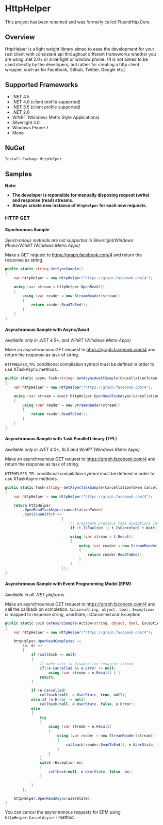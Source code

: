# HttpHelper

This project has been renamed and was formerly called FluentHttp.Core.

## Overview
HttpHelper is a light weight library aimed to ease the development for your rest client with
consistent api throughout different frameworks whether you are using .net 2.0+ or silverlight or
window phone. (It is not aimed to be used directly by the developers, but rather for creating 
a http client wrapper, such as for Facebook, Github, Twitter, Google etc.)

## Supported Frameworks

* .NET 4.5
* .NET 4.0 (client profile supported)
* .NET 3.5 (client profile supported)
* .NET 2.0
* WINRT (Windows Metro Style Applications)
* Silverlight 4.0
* Windows Phone 7
* Mono

## NuGet

```
Install-Package HttpHelper
```

## Samples

**Note:**

* **The developer is reponsible for manually disposing request (write) and response (read) streams.**
* **Always create new instance of `HttpHelper` for each new requests.**

### HTTP GET

#### Synchronous Sample

*Synchronous methods are not supported in Silverlight/Windows Phone/WinRT (Windows Metro Apps)*

Make a GET request to https://graph.facebook.com/4 and return the response as string.

```csharp
public static string GetSyncSample()
{
    var httpHelper = new HttpHelper("https://graph.facebook.com/4");

    using (var stream = httpHelper.OpenRead())
    {
        using (var reader = new StreamReader(stream))
        {
            return reader.ReadToEnd();
        }
    }
}
```

#### Asynchronous Sample with Async/Await

*Available only in .NET 4.5+, and WinRT (Windows Metro Apps)*

Make an asynchrounous GET request to https://graph.facebook.com/4 and return the response as task of string.

`HTTPHELPER_TPL` conditional compilation symbol must be defined in order to use XTaskAsync methods.

```csharp
public static async Task<string> GetAsyncAwaitSample(CancellationToken cancellationToken = default(CancellationToken))
{
    var httpHelper = new HttpHelper("https://graph.facebook.com/4");

    using (var stream = await httpHelper.OpenReadTaskAsync(cancellationToken))
    {
        using (var reader = new StreamReader(stream))
        {
            return reader.ReadToEnd();
        }
    }
}
```

#### Asynchronous Sample with Task Parallel Library (TPL)

*Available only in .NET 4.0+, SL5 and WinRT (Windows Metro Apps)*

Make an asynchrounous GET request to https://graph.facebook.com/4 and return the response as task of string.

`HTTPHELPER_TPL` conditional compilation symbol must be defined in order to use XTaskAsync methods.

```csharp
public static Task<string> GetAsyncTaskSample(CancellationToken cancellationToken = default(CancellationToken))
{
    var httpHelper = new HttpHelper("https://graph.facebook.com/4");

    return httpHelper
        .OpenReadTaskAsync(cancellationToken)
        .ContinueWith(t =>
                          {
                              // propagate previous task exceptions correctly.
                              if (t.IsFaulted || t.IsCanceled) t.Wait();

                              using (var stream = t.Result)
                              {
                                  using (var reader = new StreamReader(stream))
                                  {
                                      return reader.ReadToEnd();
                                  }
                              }
                          });
}
```

#### Asynchronous Sample with Event Programming Model (EPM)

*Available in all .NET plaforms.*

Make an asynchrounous GET request to https://graph.facebook.com/4 and call the callback on completion.
`Action<string, object, bool, Exception>` is mapped to response string, userState, isCancelled and Exception. 

```csharp
public static void GetAsyncSample(Action<string, object, bool, Exception> callback = null, object userState = null)
{
    var httpHelper = new HttpHelper("https://graph.facebook.com/4");

    httpHelper.OpenReadCompleted +=
        (o, e) =>
        {
            if (callback == null)
            {
                // make sure to dispose the response stream
                if(!e.Cancelled && e.Error != null)
                    using (var stream = e.Result) { }
                return;
            }

            if (e.Cancelled)
                callback(null, e.UserState, true, null);
            else if (e.Error != null)
                callback(null, e.UserState, false, e.Error);
            else
            {
                try
                {
                    using (var stream = e.Result)
                    {
                        using (var reader = new StreamReader(stream))
                        {
                            callback(reader.ReadToEnd(), e.UserState, false, null);
                        }
                    }
                }
                catch (Exception ex)
                {
                    callback(null, e.UserState, false, ex);
                }

            }
        };

    httpHelper.OpenReadAsync(userState);
}
```

You can cancel the asynchronous requests for EPM using `httpHelper.CancelAsync()` method.